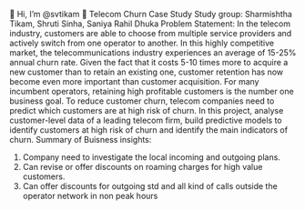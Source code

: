 👋 Hi, I’m @svtikam
👀 Telecom Churn Case Study Study group: Sharmishtha Tikam, Shruti Sinha, Saniya Rahil Dhuka
Problem Statement: In the telecom industry, customers are able to choose from multiple service providers and actively switch from one operator to another. 
In this highly competitive market, the telecommunications industry experiences an average of 15-25% annual churn rate. Given the fact that it costs 5-10 times more to acquire a new customer than to retain an existing one, customer retention has now become even more important than customer acquisition. For many incumbent operators, retaining high profitable customers is the number one business goal. To reduce customer churn, telecom companies need to predict which customers are at high risk of churn. In this project, analyse customer-level data of a leading telecom firm, build predictive models to identify customers at high risk of churn and identify the main indicators of churn.
Summary of Buisness insights:
1) Company need to investigate the local incoming and outgoing 
plans.
2) Can revise or offer discounts on roaming charges for high value 
customers.
3) Can offer discounts for outgoing std and all kind of calls outside the 
operator network in non peak hours
